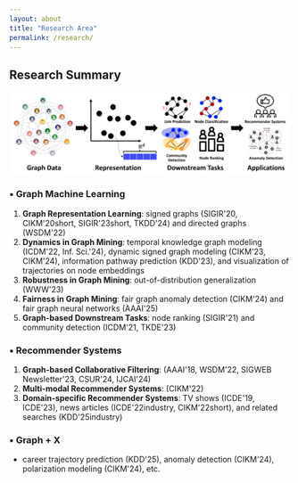 ```yaml
---
layout: about
title: "Research Area"
permalink: /research/
---
```


## Research Summary

<img src="/assets/images/research_summary.png" alt="research_summary" style="max-width:100%; height:auto;" />

### ▪️ Graph Machine Learning

1) **Graph Representation Learning**: signed graphs (SIGIR'20, CIKM'20short, SIGIR'23short, TKDD'24) and directed graphs (WSDM'22)  
2) **Dynamics in Graph Mining**: temporal knowledge graph modeling (ICDM'22, Inf. Sci.'24), dynamic signed graph modeling (CIKM'23, CIKM'24), information pathway prediction (KDD'23), and visualization of trajectories on node embeddings  
3) **Robustness in Graph Mining**: out-of-distribution generalization (WWW'23)  
4) **Fairness in Graph Mining**: fair graph anomaly detection (CIKM'24) and fair graph neural networks (AAAI'25)  
5) **Graph-based Downstream Tasks**: node ranking (SIGIR'21) and community detection (ICDM'21, TKDE'23)  

### ▪️ Recommender Systems

1) **Graph-based Collaborative Filtering**: (AAAI'18, WSDM'22, SIGWEB Newsletter'23, CSUR'24, IJCAI'24)  
2) **Multi-modal Recommender Systems**: (CIKM'22)  
3) **Domain-specific Recommender Systems**: TV shows (ICDE'19, ICDE'23), news articles (ICDE'22industry, CIKM'22short), and related searches (KDD'25industry)  

### ▪️ Graph + X

- career trajectory prediction (KDD'25), anomaly detection (CIKM'24), polarization modeling (CIKM'24), etc.
